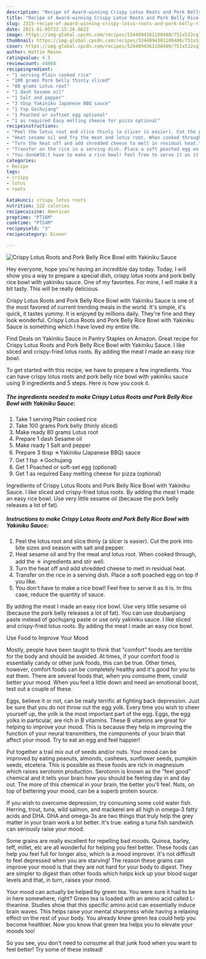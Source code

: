 ```yaml
---
description: "Recipe of Award-winning Crispy Lotus Roots and Pork Belly Rice Bowl with Yakiniku Sauce"
title: "Recipe of Award-winning Crispy Lotus Roots and Pork Belly Rice Bowl with Yakiniku Sauce"
slug: 2315-recipe-of-award-winning-crispy-lotus-roots-and-pork-belly-rice-bowl-with-yakiniku-sauce
date: 2021-01-05T22:15:26.662Z
image: https://img-global.cpcdn.com/recipes/5244094361108480/751x532cq70/crispy-lotus-roots-and-pork-belly-rice-bowl-with-yakiniku-sauce-recipe-main-photo.jpg
thumbnail: https://img-global.cpcdn.com/recipes/5244094361108480/751x532cq70/crispy-lotus-roots-and-pork-belly-rice-bowl-with-yakiniku-sauce-recipe-main-photo.jpg
cover: https://img-global.cpcdn.com/recipes/5244094361108480/751x532cq70/crispy-lotus-roots-and-pork-belly-rice-bowl-with-yakiniku-sauce-recipe-main-photo.jpg
author: Hattie Mason
ratingvalue: 4.5
reviewcount: 44868
recipeingredient:
- "1 serving Plain cooked rice"
- "100 grams Pork belly thinly sliced"
- "80 grams Lotus root"
- "1 dash Sesame oil"
- "1 Salt and pepper"
- "3 tbsp Yakiniku Japanese BBQ sauce"
- "1 tsp Gochujang"
- "1 Poached or softset egg optional"
- "1 as required Easy melting cheese for pizza optional"
recipeinstructions:
- "Peel the lotus root and slice thinly (a slicer is easier). Cut the pork into bite sizes and season with salt and pepper."
- "Heat sesame oil and fry the meat and lotus root. When cooked through, add the ＊ ingredients and stir well."
- "Turn the heat off and add shredded cheese to melt in residual heat."
- "Transfer on the rice in a serving dish. Place a soft poached egg on top if you like."
- "You don&#39;t have to make a rice bowl! Feel free to serve it as it is. In this case, reduce the quantity of sauce."
categories:
- Recipe
tags:
- crispy
- lotus
- roots

katakunci: crispy lotus roots 
nutrition: 122 calories
recipecuisine: American
preptime: "PT16M"
cooktime: "PT54M"
recipeyield: "3"
recipecategory: Dinner

---
```



![Crispy Lotus Roots and Pork Belly Rice Bowl with Yakiniku Sauce](https://img-global.cpcdn.com/recipes/5244094361108480/751x532cq70/crispy-lotus-roots-and-pork-belly-rice-bowl-with-yakiniku-sauce-recipe-main-photo.jpg)

Hey everyone, hope you're having an incredible day today. Today, I will show you a way to prepare a special dish, crispy lotus roots and pork belly rice bowl with yakiniku sauce. One of my favorites. For mine, I will make it a bit tasty. This will be really delicious.

Crispy Lotus Roots and Pork Belly Rice Bowl with Yakiniku Sauce is one of the most favored of current trending meals in the world. It's simple, it's quick, it tastes yummy. It is enjoyed by millions daily. They're fine and they look wonderful. Crispy Lotus Roots and Pork Belly Rice Bowl with Yakiniku Sauce is something which I have loved my entire life.

Find Deals on Yakiniku Sauce in Pantry Staples on Amazon. Great recipe for Crispy Lotus Roots and Pork Belly Rice Bowl with Yakiniku Sauce. I like sliced and crispy-fried lotus roots. By adding the meat I made an easy rice bowl.


To get started with this recipe, we have to prepare a few ingredients. You can have crispy lotus roots and pork belly rice bowl with yakiniku sauce using 9 ingredients and 5 steps. Here is how you cook it.

<!--inarticleads1-->

##### The ingredients needed to make Crispy Lotus Roots and Pork Belly Rice Bowl with Yakiniku Sauce:

1. Take 1 serving Plain cooked rice
1. Take 100 grams Pork belly (thinly sliced)
1. Make ready 80 grams Lotus root
1. Prepare 1 dash Sesame oil
1. Make ready 1 Salt and pepper
1. Prepare 3 tbsp ＊Yakiniku (Japanese BBQ) sauce
1. Get 1 tsp ＊Gochujang
1. Get 1 Poached or soft-set egg (optional)
1. Get 1 as required Easy melting cheese for pizza (optional)


Ingredients of Crispy Lotus Roots and Pork Belly Rice Bowl with Yakiniku Sauce. I like sliced and crispy-fried lotus roots. By adding the meat I made an easy rice bowl. Use very little sesame oil (because the pork belly releases a lot of fat). 

<!--inarticleads2-->

##### Instructions to make Crispy Lotus Roots and Pork Belly Rice Bowl with Yakiniku Sauce:

1. Peel the lotus root and slice thinly (a slicer is easier). Cut the pork into bite sizes and season with salt and pepper.
1. Heat sesame oil and fry the meat and lotus root. When cooked through, add the ＊ ingredients and stir well.
1. Turn the heat off and add shredded cheese to melt in residual heat.
1. Transfer on the rice in a serving dish. Place a soft poached egg on top if you like.
1. You don&#39;t have to make a rice bowl! Feel free to serve it as it is. In this case, reduce the quantity of sauce.


By adding the meat I made an easy rice bowl. Use very little sesame oil (because the pork belly releases a lot of fat). You can use doubanjiang paste instead of gochujang paste or use only yakiniku sauce. I like sliced and crispy-fried lotus roots. By adding the meat I made an easy rice bowl. 

Use Food to Improve Your Mood


Mostly, people have been taught to think that "comfort" foods are terrible for the body and should be avoided. At times, if your comfort food is essentially candy or other junk foods, this can be true. Other times, however, comfort foods can be completely healthy and it's good for you to eat them. There are several foods that, when you consume them, could better your mood. When you feel a little down and need an emotional boost, test out a couple of these.

Eggs, believe it or not, can be really terrific at fighting back depression. Just be sure that you do not throw out the egg yolk. Every time you wish to cheer yourself up, the yolk is the most important part of the egg. Eggs, the egg yolks in particular, are rich in B vitamins. These B vitamins are great for helping to improve your mood. This is because they help in improving the function of your neural transmitters, the components of your brain that affect your mood. Try to eat an egg and feel happier!

Put together a trail mix out of seeds and/or nuts. Your mood can be improved by eating peanuts, almonds, cashews, sunflower seeds, pumpkin seeds, etcetera. This is possible as these foods are rich in magnesium which raises serotonin production. Serotonin is known as the "feel good" chemical and it tells your brain how you should be feeling day in and day out. The more of this chemical in your brain, the better you'll feel. Nuts, on top of bettering your mood, can be a superb protein source.

If you wish to overcome depression, try consuming some cold water fish. Herring, trout, tuna, wild salmon, and mackerel are all high in omega-3 fatty acids and DHA. DHA and omega-3s are two things that truly help the grey matter in your brain work a lot better. It's true: eating a tuna fish sandwich can seriously raise your mood. 

Some grains are really excellent for repelling bad moods. Quinoa, barley, teff, millet, etc are all wonderful for helping you feel better. These foods can help you feel full for longer also, which is a mood improver. It's not difficult to feel depressed when you are starving! The reason these grains can improve your mood is that they are not hard for your body to digest. They are simpler to digest than other foods which helps kick up your blood sugar levels and that, in turn, raises your mood.

Your mood can actually be helped by green tea. You were sure it had to be in here somewhere, right? Green tea is loaded with an amino acid called L-theanine. Studies show that this specific amino acid can essentially induce brain waves. This helps raise your mental sharpness while having a relaxing effect on the rest of your body. You already knew green tea could help you become healthier. Now you know that green tea helps you to elevate your moods too!

So you see, you don't need to consume all that junk food when you want to feel better! Try some of these instead!

